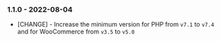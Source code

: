 ### 1.1.0 - 2022-08-04

* [CHANGE] - Increase the minimum version for PHP from `v7.1` to `v7.4` and for WooCommerce from `v3.5` to `v5.0`